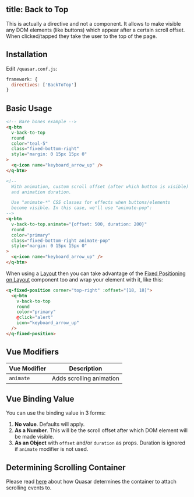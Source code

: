 title: Back to Top
---

This is actually a directive and not a component. It allows to make visible any DOM elements (like buttons) which appear after a certain scroll offset. When clicked/tapped they take the user to the top of the page.
<input type="hidden" data-fullpage-demo="scrolling/back-to-top">

## Installation
Edit `/quasar.conf.js`:
```js
framework: {
  directives: ['BackToTop']
}
```

## Basic Usage
``` html
<!-- Bare bones example -->
<q-btn
  v-back-to-top
  round
  color="teal-5"
  class="fixed-bottom-right"
  style="margin: 0 15px 15px 0"
>
  <q-icon name="keyboard_arrow_up" />
</q-btn>

<!--
  With animation, custom scroll offset (after which button is visible)
  and animation duration.

  Use "animate-*" CSS classes for effects when buttons/elements
  become visible. In this case, we'll use "animate-pop":
-->
<q-btn
  v-back-to-top.animate="{offset: 500, duration: 200}"
  round
  color="primary"
  class="fixed-bottom-right animate-pop"
  style="margin: 0 15px 15px 0"
>
  <q-icon name="keyboard_arrow_up" />
</q-btn>
```

When using a [Layout](/components/layout.html) then you can take advantage of the [Fixed Positioning on Layout](/components/fixed-positioning-on-layout.html) component too and wrap your element with it, like this:

```html
<q-fixed-position corner="top-right" :offset="[18, 18]">
  <q-btn
    v-back-to-top
    round
    color="primary"
    @click="alert"
    icon="keyboard_arrow_up"
  />
</q-fixed-position>
```

## Vue Modifiers
| Vue Modifier | Description |
| --- | --- |
| `animate` | Adds scrolling animation |

## Vue Binding Value
You can use the binding value in 3 forms:

1. **No value**. Defaults will apply.
2. **As a Number**. This will be the scroll offset after which DOM element will be made visible.
3. **As an Object** with `offset` and/or `duration` as props. Duration is ignored if `animate` modifier is not used.

## Determining Scrolling Container
Please read [here](/components/scroll-observable.html#Determining-Scrolling-Container) about how Quasar determines the container to attach scrolling events to.
